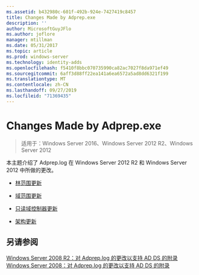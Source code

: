 ```yaml
---
ms.assetid: b432980c-601f-492b-924e-7427419c8457
title: Changes Made by Adprep.exe
description: ''
author: MicrosoftGuyJFlo
ms.author: joflore
manager: mtillman
ms.date: 05/31/2017
ms.topic: article
ms.prod: windows-server
ms.technology: identity-adds
ms.openlocfilehash: f5410f8bbc070735990ca82ac7027f8da971ef49
ms.sourcegitcommit: 6aff3d88ff22ea141a6ea6572a5ad8dd6321f199
ms.translationtype: MT
ms.contentlocale: zh-CN
ms.lasthandoff: 09/27/2019
ms.locfileid: "71369435"
---
```

# <a name="changes-made-by-adprepexe"></a>Changes Made by Adprep.exe

>适用于：Windows Server 2016、Windows Server 2012 R2、Windows Server 2012

本主题介绍了 Adprep.log 在 Windows Server 2012 R2 和 Windows Server 2012 中所做的更改。  
  
-   [林范围更新](../../../ad-ds/deploy/RODC/Forest-Wide-Updates.md)  
  
-   [域范围更新](../../../ad-ds/deploy/Domain-Wide-Updates.md)  
  
-   [只读域控制器更新](../../../ad-ds/deploy/RODC/Read-Only-Domain-Controller-Updates.md)  
  
-   [架构更新](../../../ad-ds/deploy/Schema-Updates.md)  
  
## <a name="see-also"></a>另请参阅  
[Windows Server 2008 R2：对 Adprep.log 的更改以支持 AD DS 的附录](https://technet.microsoft.com/library/dd378876.aspx)  
[Windows Server 2008：对 Adprep.log 的更改以支持 AD DS 的附录](https://technet.microsoft.com/library/cc770703.aspx)  
  


